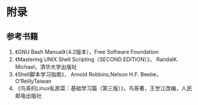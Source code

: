 
附录
===

## 参考书籍

1. 《GNU Bash Manual》（4.2版本），Free Software Foundation
2. 《Mastering UNIX Shell Scripting（SECOND EDITION）》， RandalK. Michael，清华大学出版社
3. 《Shell脚本学习指南》， Arnold Robbins,Nelson H.F. Beebe， O’ReillyTaiwan
4. 《鸟哥的Linux私房菜：基础学习篇（第三版）》，鸟哥著，王世江改编，人民邮电出版社
